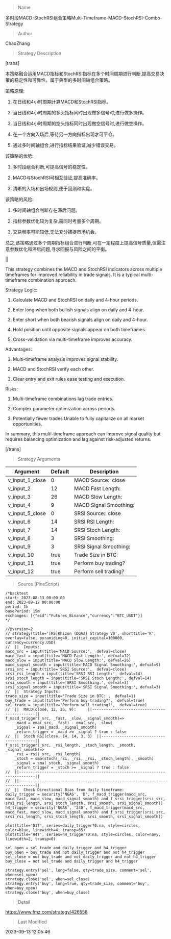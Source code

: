 
> Name

多时段MACD-StochRSI组合策略Multi-Timeframe-MACD-StochRSI-Combo-Strategy

> Author

ChaoZhang

> Strategy Description

[trans]

本策略融合运用MACD指标和StochRSI指标在多个时间周期进行判断,提高交易决策的稳定性和可靠性。属于典型的多时间轴组合策略。

策略原理:

1. 在日线和4小时周期计算MACD和StochRSI指标。

2. 当日线和4小时周期的多头指标同时出现做多信号时,进行做多操作。

3. 当日线和4小时周期的空头指标同时出现做空信号时,进行做空操作。

4. 在一个方向入场后,等待另一方向指标出现才可平仓。

5. 通过多时间轴组合,进行指标结果验证,减少错误交易。

该策略的优势:

1. 多时段组合判断,可提高信号的稳定性。

2. MACD与StochRSI可相互验证,提高准确率。

3. 清晰的入场和出场规则,便于回测和实盘。

该策略的风险:

1. 多时间轴组合判断存在滞后问题。

2. 指标参数优化较为复杂,需同时考量多个周期。

3. 交易频率可能较低,无法充分捕捉市场机会。

总之,该策略通过多个周期指标组合进行判断,可在一定程度上提高信号质量,但需注意参数优化和滞后问题,寻求回报与风险之间的平衡。

||

This strategy combines the MACD and StochRSI indicators across multiple timeframes for improved reliability in trade signals. It is a typical multi-timeframe combination approach.

Strategy Logic:

1. Calculate MACD and StochRSI on daily and 4-hour periods.

2. Enter long when both bullish signals align on daily and 4-hour. 

3. Enter short when both bearish signals align on daily and 4-hour.

4. Hold position until opposite signals appear on both timeframes.

5. Cross-validation via multi-timeframe improves accuracy.

Advantages:

1. Multi-timeframe analysis improves signal stability.

2. MACD and StochRSI verify each other.

3. Clear entry and exit rules ease testing and execution.

Risks:

1. Multi-timeframe combinations lag trade entries. 

2. Complex parameter optimization across periods.

3. Potentially fewer trades Unable to fully capitalize on all market opportunities.

In summary, this multi-timeframe approach can improve signal quality but requires balancing optimization and lag against risk-adjusted returns.

[/trans]

> Strategy Arguments



|Argument|Default|Description|
|----|----|----|
|v_input_1_close|0|MACD Source:: close|high|low|open|hl2|hlc3|hlcc4|ohlc4|
|v_input_2|12|MACD Fast Length:|
|v_input_3|26|MACD Slow Length:|
|v_input_4|9|MACD Signal Smoothing:|
|v_input_5_close|0|SRSI Source:: close|high|low|open|hl2|hlc3|hlcc4|ohlc4|
|v_input_6|14|SRSI RSI Length:|
|v_input_7|14|SRSI Stoch Length:|
|v_input_8|3|SRSI Smoothing:|
|v_input_9|3|SRSI Signal Smoothing:|
|v_input_10|true|Trade Size in BTC:|
|v_input_11|true|Perform buy trading?|
|v_input_12|true|Perform sell trading?|


> Source (PineScript)

``` pinescript
/*backtest
start: 2023-08-13 00:00:00
end: 2023-09-12 00:00:00
period: 1h
basePeriod: 15m
exchanges: [{"eid":"Futures_Binance","currency":"BTC_USDT"}]
*/

//@version=2
// strategy(title='[RS]Khizon (DGAZ) Strategy V0', shorttitle='K', overlay=false, pyramiding=0, initial_capital=100000, currency=currency.USD)
//  ||  Inputs:
macd_src = input(title='MACD Source:',  defval=close)
macd_fast = input(title='MACD Fast Length:', defval=12)
macd_slow = input(title='MACD Slow Length:', defval=26)
macd_signal_smooth = input(title='MACD Signal Smoothing:', defval=9)
srsi_src = input(title='SRSI Source:',  defval=close)
srsi_rsi_length = input(title='SRSI RSI Length:', defval=14)
srsi_stoch_length = input(title='SRSI Stoch Length:', defval=14)
srsi_smooth = input(title='SRSI Smoothing:', defval=3)
srsi_signal_smooth = input(title='SRSI Signal Smoothing:', defval=3)
//  ||  Strategy Inputs:
trade_size = input(title='Trade Size in BTC:',  defval=1)
buy_trade = input(title='Perform buy trading?',  defval=true)
sel_trade = input(title='Perform sell trading?',  defval=true)
//  ||  MACD(close, 12, 26, 9):     ||---------------------------------------------||
f_macd_trigger(_src, _fast, _slow, _signal_smooth)=>
    _macd = ema(_src, _fast) - ema(_src, _slow)
    _signal = sma(_macd, _signal_smooth)
    _return_trigger = _macd >= _signal ? true : false
//  ||  Stoch RSI(close, 14, 14, 3, 3)  ||-----------------------------------------||
f_srsi_trigger(_src, _rsi_length, _stoch_length, _smooth, _signal_smooth)=>
    _rsi = rsi(_src, _rsi_length)
    _stoch = sma(stoch(_rsi, _rsi, _rsi, _stoch_length), _smooth)
    _signal = sma(_stoch, _signal_smooth)
    _return_trigger = _stoch >= _signal ? true : false
//  ||-----------------------------------------------------------------------------||
//  ||-----------------------------------------------------------------------------||
//  ||  Check Directional Bias from daily timeframe:
daily_trigger = security('NGAS', 'D', f_macd_trigger(macd_src, macd_fast, macd_slow, macd_signal_smooth) and f_srsi_trigger(srsi_src, srsi_rsi_length, srsi_stoch_length, srsi_smooth, srsi_signal_smooth))
h4_trigger = security('NGAS', '240', f_macd_trigger(macd_src, macd_fast, macd_slow, macd_signal_smooth) and f_srsi_trigger(srsi_src, srsi_rsi_length, srsi_stoch_length, srsi_smooth, srsi_signal_smooth))

plot(title='D1T', series=daily_trigger?0:na, style=circles, color=blue, linewidth=4, transp=65)
plot(title='H4T', series=h4_trigger?0:na, style=circles, color=navy, linewidth=2, transp=0)

sel_open = sel_trade and daily_trigger and h4_trigger
buy_open = buy_trade and not daily_trigger and not h4_trigger
sel_close = not buy_trade and not daily_trigger and not h4_trigger
buy_close = not sel_trade and daily_trigger and h4_trigger

strategy.entry('sel', long=false, qty=trade_size, comment='sel', when=sel_open)
strategy.close('sel', when=sel_close)
strategy.entry('buy', long=true, qty=trade_size, comment='buy', when=buy_open)
strategy.close('buy', when=buy_close)
```

> Detail

https://www.fmz.com/strategy/426558

> Last Modified

2023-09-13 12:05:46

